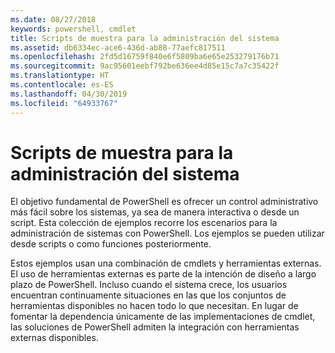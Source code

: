 ```yaml
---
ms.date: 08/27/2018
keywords: powershell, cmdlet
title: Scripts de muestra para la administración del sistema
ms.assetid: db6334ec-ace6-436d-ab88-77aefc817511
ms.openlocfilehash: 2fd5d16759f840e6f5809ba6e65e253279176b71
ms.sourcegitcommit: 9ac95601eebf792be636ee4d85e15c7a7c35422f
ms.translationtype: HT
ms.contentlocale: es-ES
ms.lasthandoff: 04/30/2019
ms.locfileid: "64933767"
---
```

# <a name="sample-scripts-for-system-administration"></a>Scripts de muestra para la administración del sistema

El objetivo fundamental de PowerShell es ofrecer un control administrativo más fácil sobre los sistemas, ya sea de manera interactiva o desde un script. Esta colección de ejemplos recorre los escenarios para la administración de sistemas con PowerShell. Los ejemplos se pueden utilizar desde scripts o como funciones posteriormente.

Estos ejemplos usan una combinación de cmdlets y herramientas externas. El uso de herramientas externas es parte de la intención de diseño a largo plazo de PowerShell. Incluso cuando el sistema crece, los usuarios encuentran continuamente situaciones en las que los conjuntos de herramientas disponibles no hacen todo lo que necesitan. En lugar de fomentar la dependencia únicamente de las implementaciones de cmdlet, las soluciones de PowerShell admiten la integración con herramientas externas disponibles.